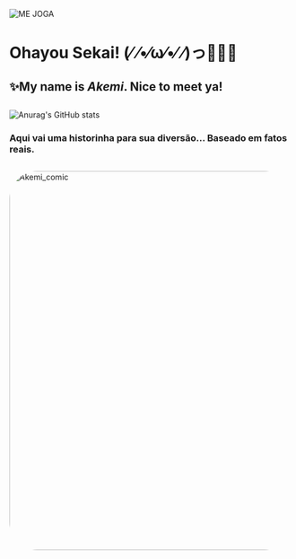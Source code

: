 ![ME JOGA](https://user-images.githubusercontent.com/129322150/229947572-adac331d-03b1-4e8a-be4a-c5509a9d0812.gif)

##
# **Ohayou Sekai!** (⁄ ⁄•⁄ω⁄•⁄ ⁄)っ🎉✨🎇
##
<!--

Here are some ideas to get you started:

- 🔭 I’m currently working on ...
- 🌱 I’m currently learning ...
- 👯 I’m looking to collaborate on ...
- 🤔 I’m looking for help with ...
- 💬 Ask me about ...
- 📫 How to reach me: ...
- 😄 Pronouns: ...
- ⚡ Fun fact: ...
-->
## ✨My name is ***Akemi***. Nice to meet ya!
##
![Anurag's GitHub stats](https://github-readme-stats.vercel.app/api?username=akemitsuru&show_icons=true&theme=tokyonight)

### Aqui vai uma historinha para sua diversão... Baseado em fatos reais.
##
  <img align="center" alt="Akemi_comic" height="676" style="border-radius:50px;" src="https://media.discordapp.net/attachments/1085400112198586379/1091063536840626188/20180322_174506.jpg?width=901&height=676">
